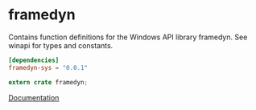 # framedyn #
Contains function definitions for the Windows API library framedyn. See winapi for types and constants.

```toml
[dependencies]
framedyn-sys = "0.0.1"
```

```rust
extern crate framedyn;
```

[Documentation](https://retep998.github.io/doc/framedyn/)
